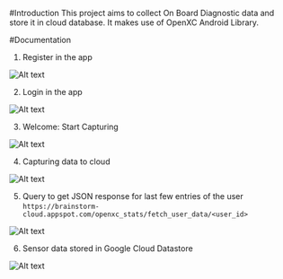 #Introduction
This project aims to collect On Board Diagnostic data and store it in cloud database. It makes use of OpenXC Android Library.

#Documentation
1. Register in the app

![Alt text](screenshots/register.png?raw=true "Register")

2. Login in the app

![Alt text](screenshots/login.png?raw=true "Login")

3. Welcome: Start Capturing

![Alt text](screenshots/StartCapture.png?raw=true "Register")

4. Capturing data to cloud

![Alt text](screenshots/StopCapture.png?raw=true "Register")

5. Query to get JSON response for last few entries of the user
```https://brainstorm-cloud.appspot.com/openxc_stats/fetch_user_data/<user_id>```

![Alt text](screenshots/APIFetchUserData.png?raw=true "Register")

6. Sensor data stored in Google Cloud Datastore

![Alt text](screenshots/CapturedData.png?raw=true "Register")

